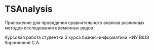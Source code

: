 # TSAnalysis
Приложение для проведения сравнительного анализа различных методов исследования временных рядов

Курсовая работа
студентки 3 курса бизнес-информатики НИУ ВШЭ
Корниловой С.А.
